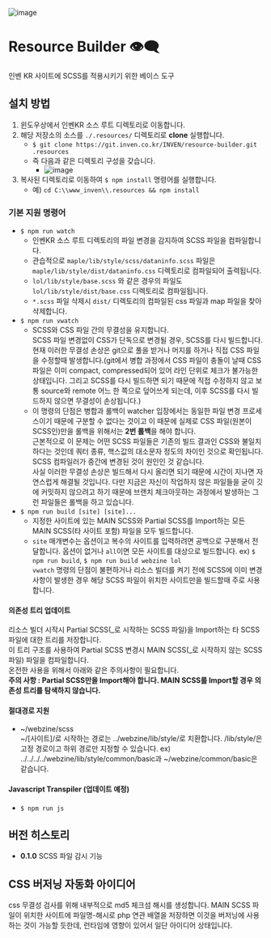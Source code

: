 ![image](https://git.inven.co.kr/INVEN/resource-builder/wikis/uploads/5d7ac4777cb5d77028a0cf5cbc91bc82/image.png)

# Resource Builder 👁‍🗨

인벤 KR 사이트에 SCSS를 적용시키기 위한 베이스 도구

## 설치 방법

1. 윈도우상에서 인벤KR 소스 루트 디렉토리로 이동합니다.
1. 해당 저장소의 소스를 `./.resources/` 디렉토리로 **clone** 실행합니다.
    - `$ git clone https://git.inven.co.kr/INVEN/resource-builder.git .resources`
    - 즉 다음과 같은 디렉토리 구성을 갖습니다.
        - ![image](https://git.inven.co.kr/INVEN/resource-builder/wikis/uploads/10db5c8366cff09943344c863028b854/image.png)
1. 복사된 디렉토리로 이동하여 `$ npm install` 명령어를 실행합니다.
    - 예) `cd C:\\www_inven\\.resources && npm install`

### 기본 지원 명령어

- `$ npm run watch`
    - 인벤KR 소스 루트 디렉토리의 파일 변경을 감지하여 SCSS 파일을 컴파일합니다.
    - 관습적으로 `maple/lib/style/scss/dataninfo.scss` 파일은 `maple/lib/style/dist/dataninfo.css` 디렉토리로 컴파일되어 출력됩니다.
    - `lol/lib/style/base.scss` 와 같은 경우의 파일도 `lol/lib/style/dist/base.css` 디렉토리로 컴파일됩니다.
    - `*.scss` 파일 삭제시 `dist/` 디렉토리의 컴파일된 css 파일과 map 파일을 찾아 삭제합니다.
- `$ npm run vwatch`
  - SCSS와 CSS 파일 간의 무결성을 유지합니다.  
  SCSS 파일 변경없이 CSS가 단독으로 변경될 경우, SCSS를 다시 빌드합니다.  
    현재 이러한 무결성 손상은 git으로 풀을 받거나 머지를 하거나 직접 CSS 파일을 수정할때 발생합니다.(git에서 병합 과정에서 CSS 파일이 충돌이 날때 CSS 파일은 이미 compact, compressed되어 있어 라인 단위로 체크가 불가능한 상태입니다. 그리고 SCSS를 다시 빌드하면 되기 때문에 직접 수정하지 않고 보통 source와 remote 어느 한 쪽으로 덮어쓰게 되는데, 이후 SCSS를 다시 빌드하지 않으면 무결성이 손상됩니다.) 
  - 이 명령의 단점은 병합과 롤백이 watcher 입장에서는 동일한 파일 변경 프로세스이기 때문에 구분할 수 없다는 것이고 이 때문에 실제로 CSS 파일(원본이 SCSS인)만을 롤백을 위해서는 **2번 롤백**을 해야 합니다.  
  근본적으로 이 문제는 어떤 SCSS 파일들은 기존의 빌드 결과인 CSS와 불일치하다는 것인데 쿼터 종류, 핵스값의 대소문자 정도의 차이인 것으로 확인됩니다. SCSS 컴파일러가 중간에 변경된 것이 원인인 것 같습니다.  
    사실 이러한 무결성 손상은 빌드해서 다시 올리면 되기 때문에 시간이 지나면 자연스럽게 해결될 것입니다. 다만 지금은 자신이 작업하지 않은 파일들을 굳이 깃에 커밋하지 않으려고 하기 때문에 브랜치 체크아웃하는 과정에서 발생하는 그런 파일들은 롤백을 하고 있습니다.
- `$ npm run build [site] [site]...`
  - 지정한 사이트에 있는 MAIN SCSS와 Partial SCSS를 Import하는 모든 MAIN SCSS(타 사이트 포함) 파일을 모두 빌드합니다.
  - `site` 매개변수는 옵션이고 복수의 사이트를 입력하려면 공백으로 구분해서 전달합니다. 옵션이 없거나 `all`이면 모든 사이트를 대상으로 빌드합니다. ex) `$ npm run build`, `$ npm run build webzine lol`  
  `vwatch` 명령의 단점이 불편하거나 리소스 빌더를 켜기 전에 SCSS에 이미 변경사항이 발생한 경우 해당 SCSS 파일이 위치한 사이트만을 빌드할때 주로 사용합니다.
    
#### 의존성 트리 업데이트
리소스 빌더 시작시 Partial SCSS(_로 시작하는 SCSS 파일)을 Import하는 타 SCSS 파일에 대한 트리를 저장합니다.  
이 트리 구조를 사용하여 Partial SCSS 변경시 MAIN SCSS(_로 시작하지 않는 SCSS 파일) 파일을 컴파일합니다.  
온전한 사용을 위해서 아래와 같은 주의사항이 필요합니다.  
__주의 사항 : Partial SCSS만을 Import해야 합니다. MAIN SCSS를 Import할 경우 의존성 트리를 탐색하지 않습니다.__

#### 절대경로 지원
  - ~/webzine/scss  
    ~/[사이트]/로 시작하는 경로는 ../webzine/lib/style/로 치환합니다.
    /lib/style/은 고정 경로이고 하위 경로만 지정할 수 있습니다.
    ex) ../../../../webzine/lib/style/common/basic과 ~/webzine/common/basic은 같습니다.
    
#### Javascript Transpiler (업데이트 예정)

- `$ npm run js`

## 버전 히스토리

- **0.1.0** SCSS 파일 감시 기능

## CSS 버저닝 자동화 아이디어
css 무결성 검사를 위해 내부적으로 md5 체크섬 해시를 생성합니다. MAIN SCSS 파일이 위치한 사이트에 파일명-해시로 php 연관 배열을 저장하면 이것을 버저닝에 사용하는 것이 가능할 듯한데, 런타임에 영향이 있어서 일단 아이디어 상태입니다.
